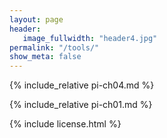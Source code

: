 ```yaml
---
layout: page
header:
   image_fullwidth: "header4.jpg"
permalink: "/tools/"
show_meta: false
---
```


{% include_relative pi-ch04.md %}

{% include_relative pi-ch01.md %}

{% include license.html %}
